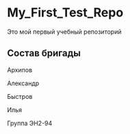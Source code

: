 # My_First_Test_Repo
Это мой первый учебный репозиторий
## Состав бригады
Архипов 

Александр

Быстров 

Илья

Группа ЭН2-94
